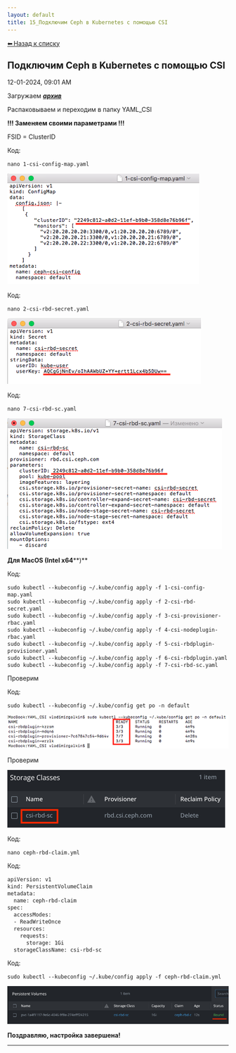 ```yaml
---
layout: default
title: 15_Подключим Ceph в Kubernetes с помощью CSI
---
```

<a class="back-link" href="index.html">⬅ Назад к списку</a>


##  Подключим Ceph в Kubernetes с помощью CSI 

12-01-2024, 09:01 AM

  
Загружаем [**_архив_**](https://galkin-vladimir.ru:5446/d/s/119wnMMuR5g1iCaFKOwg6POL02YUbRgN/WGBp1ka-KI8hcd3rjpupgUfgzFfMEGoY-iL3Ahjia3Qs)  
  
Распаковываем и переходим в папку YAML_CSI  
  
**!!! Заменяем своими параметрами !!!**  
  
FSID = ClusterID  
  


Код:
    
    
    nano 1-csi-config-map.yaml

![Нажмите на изображение для увеличения.  Название:	Снимок экрана 2024-12-01 в 9.14.16.png Просмотров:	0 Размер:	19.6 Кб ID:	4265](images\\img_4265_1733033916.png)  
  


Код:
    
    
    nano 2-csi-rbd-secret.yaml

![Нажмите на изображение для увеличения.  Название:	Снимок экрана 2024-12-01 в 9.15.40.png Просмотров:	0 Размер:	15.1 Кб ID:	4266](images\\img_4266_1733033933.png)  
  


Код:
    
    
    nano 7-csi-rbd-sc.yaml

![Нажмите на изображение для увеличения.  Название:	Снимок экрана 2024-12-01 в 9.16.45.png Просмотров:	0 Размер:	31.4 Кб ID:	4267](images\\img_4267_1733033946.png)  
  
**Для MacOS (Intel x64****)**  
  


Код:
    
    
    sudo kubectl --kubeconfig ~/.kube/config apply -f 1-csi-config-map.yaml
    sudo kubectl --kubeconfig ~/.kube/config apply -f 2-csi-rbd-secret.yaml
    sudo kubectl --kubeconfig ~/.kube/config apply -f 3-csi-provisioner-rbac.yaml
    sudo kubectl --kubeconfig ~/.kube/config apply -f 4-csi-nodeplugin-rbac.yaml
    sudo kubectl --kubeconfig ~/.kube/config apply -f 5-csi-rbdplugin-provisioner.yaml
    sudo kubectl --kubeconfig ~/.kube/config apply -f 6-csi-rbdplugin.yaml
    sudo kubectl --kubeconfig ~/.kube/config apply -f 7-csi-rbd-sc.yaml

Проверим  
  


Код:
    
    
    sudo kubectl --kubeconfig ~/.kube/config get po -n default

![Нажмите на изображение для увеличения.  Название:	Снимок экрана 2024-12-01 в 20.02.04.png Просмотров:	0 Размер:	21.6 Кб ID:	4289](images\\img_4289_1733072602.png)  
  
Проверим  
  
![Нажмите на изображение для увеличения.  Название:	Снимок экрана 2024-12-01 в 21.30.16 \(2\).png Просмотров:	3 Размер:	12.4 Кб ID:	4293](images\\img_4293_1733078025.png)  
  
  


Код:
    
    
    nano ceph-rbd-claim.yml

Код:
    
    
    apiVersion: v1
    kind: PersistentVolumeClaim
    metadata:
      name: ceph-rbd-claim
    spec:
      accessModes:
      - ReadWriteOnce
      resources:
        requests:
          storage: 1Gi
      storageClassName: csi-rbd-sc

Код:
    
    
    sudo kubectl --kubeconfig ~/.kube/config apply -f ceph-rbd-claim.yml

![Нажмите на изображение для увеличения.  Название:	Снимок экрана 2024-12-01 в 21.08.53 \(2\).png Просмотров:	0 Размер:	20.7 Кб ID:	4292](images\\img_4292_1733076604.png)  
  
**Поздравляю, настройка завершена!**


---

